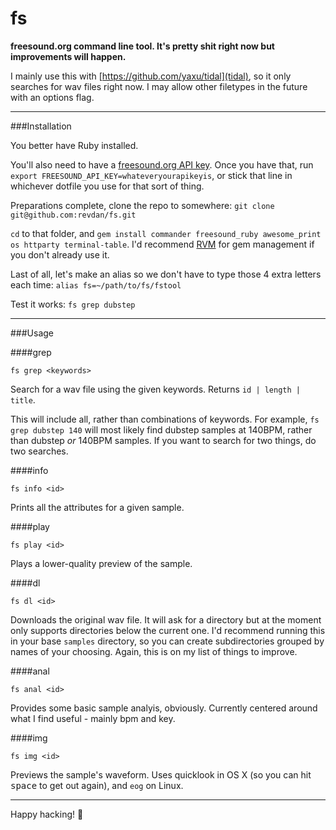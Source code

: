 fs
==

__freesound.org command line tool. It's pretty shit right now but improvements will happen.__

I mainly use this with [https://github.com/yaxu/tidal](tidal), so it only searches for wav files right now. I may allow other filetypes in the future with an options flag.

---

###Installation

You better have Ruby installed.

You'll also need to have a [freesound.org API key](http://www.freesound.org/api/apply/). Once you have that, run `export FREESOUND_API_KEY=whateveryourapikeyis`, or stick that line in whichever dotfile you use for that sort of thing.

Preparations complete, clone the repo to somewhere: `git clone git@github.com:revdan/fs.git`

`cd` to that folder, and `gem install commander freesound_ruby awesome_print os httparty terminal-table`. I'd recommend [RVM](https://rvm.io/) for gem management if you don't already use it.

Last of all, let's make an alias so we don't have to type those 4 extra letters each time: `alias fs=~/path/to/fs/fstool`

Test it works: `fs grep dubstep`

---

###Usage

####grep

    fs grep <keywords>

Search for a wav file using the given keywords. Returns `id | length | title`.

This will include all, rather than combinations of keywords. For example, `fs grep dubstep 140` will most likely find dubstep samples at 140BPM, rather than dubstep _or_ 140BPM samples. If you want to search for two things, do two searches.

####info

    fs info <id>

Prints all the attributes for a given sample.

####play

    fs play <id>

Plays a lower-quality preview of the sample.

####dl

    fs dl <id>

Downloads the original wav file. It will ask for a directory but at the moment only supports directories below the current one. I'd recommend running this in your base `samples` directory, so you can create subdirectories grouped by names of your choosing. Again, this is on my list of things to improve.

####anal

    fs anal <id>

Provides some basic sample analyis, obviously. Currently centered around what I find useful - mainly bpm and key.

####img

    fs img <id>
    
Previews the sample's waveform. Uses quicklook in OS X (so you can hit <kbd>space</kbd> to get out again), and `eog` on Linux.

---

Happy hacking! :musical_keyboard:
